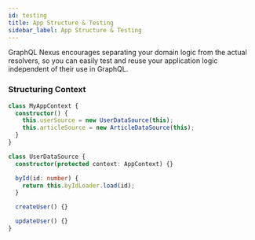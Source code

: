 ```yaml
---
id: testing
title: App Structure & Testing
sidebar_label: App Structure & Testing
---
```


GraphQL Nexus encourages separating your domain logic from the actual resolvers, so you can easily test and reuse your application logic independent of their use in GraphQL.

### Structuring Context

```ts
class MyAppContext {
  constructor() {
    this.userSource = new UserDataSource(this);
    this.articleSource = new ArticleDataSource(this);
  }
}
```

```ts
class UserDataSource {
  constructor(protected context: AppContext) {}

  byId(id: number) {
    return this.byIdLoader.load(id);
  }

  createUser() {}

  updateUser() {}
}
```

```ts
```

```ts
```
